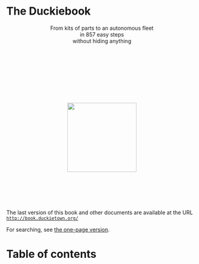 
<h1 notoc nonumber id='booktitle' status='ready'>The Duckiebook</h1>

<p style='text-align: center'>
    From kits of parts to an autonomous fleet<br/>
    in 857 easy steps<br/>
    without hiding anything
</p>

<p style='text-align:center'>
    <img src='logo.png' style='height:auto; width: 13em; margin-top: 10em; margin-bottom:6em;'/>
</p>

<p>
    The last version of this book and other documents are available at the URL
    <br/>
    <a style='font-size:smaller; font-family: monospace;' href="http://book.duckietown.org/">
        http://book.duckietown.org/
    </a>
</p>
<p>
    For searching, see
    <a href="http://book.duckietown.org/master/duckiebook.html">the one-page version</a>.
</p>


<!-- <p><a href="https://cse.google.com/cse/publicurl?cx=018116447518115691871:hktcjzptrty">Google search the documentation</a> (with some delay, for Google to index the pages)</p> -->

<h1 notoc="1" nonumber="1" id='toc-heading'>Table of contents</h1>

<!-- place toc here -->
<div id='toc'></div>
<style>
    ul.toc { font-size: smaller; }
    ul.toc, ul.toc ul { list-style-type: none; }
</style>
